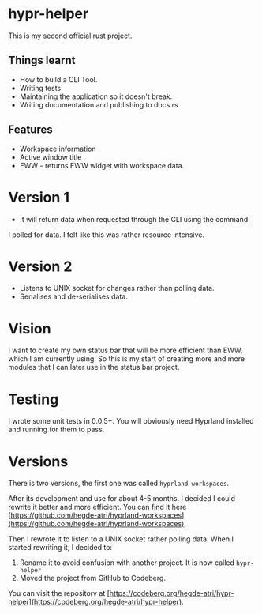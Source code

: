 # hypr-helper 

This is my second official rust project.

## Things learnt

- How to build a CLI Tool.
- Writing tests
- Maintaining the application so it doesn't break.
- Writing documentation and publishing to docs.rs

## Features

- Workspace information
- Active window title
- EWW - returns EWW widget with workspace data.

# Version 1

- It will return data when requested through the CLI using the command.

I polled for data. I felt like this was rather resource intensive.

# Version 2

- Listens to UNIX socket for changes rather than polling data.
- Serialises and de-serialises data.

# Vision

I want to create my own status bar that will be more efficient than EWW, which I am currently using. So this is my start of creating more and more modules that I can later use in the status bar project.

# Testing

I wrote some unit tests in 0.0.5+. You will obviously need Hyprland installed and running for them to pass.

# Versions

There is two versions, the first one was called `hyprland-workspaces`.

After its development and use for about 4-5 months. I decided I could rewrite it better and more efficient. You can find it here [https://github.com/hegde-atri/hyprland-workspaces](https://github.com/hegde-atri/hyprland-workspaces).

Then I rewrote it to listen to a UNIX socket rather polling data. When I started rewriting it, I decided to:
1. Rename it to avoid confusion with another project. It is now called `hypr-helper`
2. Moved the project from GitHub to Codeberg.

You can visit the repository at [https://codeberg.org/hegde-atri/hypr-helper](https://codeberg.org/hegde-atri/hypr-helper).
